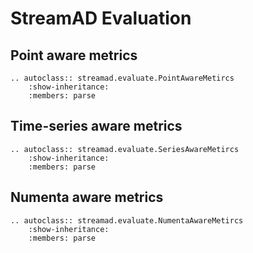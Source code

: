 # StreamAD Evaluation



## Point aware metrics
```{eval-rst}
.. autoclass:: streamad.evaluate.PointAwareMetircs
    :show-inheritance:
    :members: parse
```

## Time-series aware metrics
```{eval-rst}
.. autoclass:: streamad.evaluate.SeriesAwareMetircs
    :show-inheritance:
    :members: parse
```

## Numenta aware metrics
```{eval-rst}
.. autoclass:: streamad.evaluate.NumentaAwareMetircs
    :show-inheritance:
    :members: parse
```
